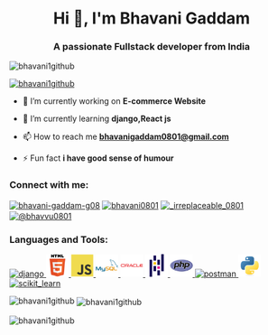 <h1 align="center">Hi 👋, I'm Bhavani Gaddam</h1>
<h3 align="center">A passionate Fullstack developer from India</h3>

<p align="left"> <img src="https://komarev.com/ghpvc/?username=bhavani1github&label=Profile%20views&color=0e75b6&style=flat" alt="bhavani1github" /> </p>

<p align="left"> <a href="https://github.com/ryo-ma/github-profile-trophy"><img src="https://github-profile-trophy.vercel.app/?username=bhavani1github" alt="bhavani1github" /></a> </p>

- 🔭 I’m currently working on **E-commerce Website**

- 🌱 I’m currently learning **django,React js**

- 📫 How to reach me **bhavanigaddam0801@gmail.com**

- ⚡ Fun fact **i have good sense of humour**

<h3 align="left">Connect with me:</h3>
<p align="left">
<a href="https://linkedin.com/in/bhavani-gaddam-g08" target="blank"><img align="center" src="https://raw.githubusercontent.com/rahuldkjain/github-profile-readme-generator/master/src/images/icons/Social/linked-in-alt.svg" alt="bhavani-gaddam-g08" height="30" width="40" /></a>
<a href="https://kaggle.com/bhavani0801" target="blank"><img align="center" src="https://raw.githubusercontent.com/rahuldkjain/github-profile-readme-generator/master/src/images/icons/Social/kaggle.svg" alt="bhavani0801" height="30" width="40" /></a>
<a href="https://instagram.com/_irreplaceable_0801" target="blank"><img align="center" src="https://raw.githubusercontent.com/rahuldkjain/github-profile-readme-generator/master/src/images/icons/Social/instagram.svg" alt="_irreplaceable_0801" height="30" width="40" /></a>
<a href="https://www.youtube.com/c/@bhavvu0801" target="blank"><img align="center" src="https://raw.githubusercontent.com/rahuldkjain/github-profile-readme-generator/master/src/images/icons/Social/youtube.svg" alt="@bhavvu0801" height="30" width="40" /></a>
</p>

<h3 align="left">Languages and Tools:</h3>
<p align="left"> <a href="https://www.djangoproject.com/" target="_blank" rel="noreferrer"> <img src="https://cdn.worldvectorlogo.com/logos/django.svg" alt="django" width="40" height="40"/> </a> <a href="https://www.w3.org/html/" target="_blank" rel="noreferrer"> <img src="https://raw.githubusercontent.com/devicons/devicon/master/icons/html5/html5-original-wordmark.svg" alt="html5" width="40" height="40"/> </a> <a href="https://developer.mozilla.org/en-US/docs/Web/JavaScript" target="_blank" rel="noreferrer"> <img src="https://raw.githubusercontent.com/devicons/devicon/master/icons/javascript/javascript-original.svg" alt="javascript" width="40" height="40"/> </a> <a href="https://www.mysql.com/" target="_blank" rel="noreferrer"> <img src="https://raw.githubusercontent.com/devicons/devicon/master/icons/mysql/mysql-original-wordmark.svg" alt="mysql" width="40" height="40"/> </a> <a href="https://www.oracle.com/" target="_blank" rel="noreferrer"> <img src="https://raw.githubusercontent.com/devicons/devicon/master/icons/oracle/oracle-original.svg" alt="oracle" width="40" height="40"/> </a> <a href="https://pandas.pydata.org/" target="_blank" rel="noreferrer"> <img src="https://raw.githubusercontent.com/devicons/devicon/2ae2a900d2f041da66e950e4d48052658d850630/icons/pandas/pandas-original.svg" alt="pandas" width="40" height="40"/> </a> <a href="https://www.php.net" target="_blank" rel="noreferrer"> <img src="https://raw.githubusercontent.com/devicons/devicon/master/icons/php/php-original.svg" alt="php" width="40" height="40"/> </a> <a href="https://postman.com" target="_blank" rel="noreferrer"> <img src="https://www.vectorlogo.zone/logos/getpostman/getpostman-icon.svg" alt="postman" width="40" height="40"/> </a> <a href="https://www.python.org" target="_blank" rel="noreferrer"> <img src="https://raw.githubusercontent.com/devicons/devicon/master/icons/python/python-original.svg" alt="python" width="40" height="40"/> </a> <a href="https://scikit-learn.org/" target="_blank" rel="noreferrer"> <img src="https://upload.wikimedia.org/wikipedia/commons/0/05/Scikit_learn_logo_small.svg" alt="scikit_learn" width="40" height="40"/> </a> </p>

<p><img align="left" src="https://github-readme-stats.vercel.app/api/top-langs?username=bhavani1github&show_icons=true&locale=en&layout=compact" alt="bhavani1github" /></p>

<p>&nbsp;<img align="center" src="https://github-readme-stats.vercel.app/api?username=bhavani1github&show_icons=true&locale=en" alt="bhavani1github" /></p>

<p><img align="center" src="https://github-readme-streak-stats.herokuapp.com/?user=bhavani1github&" alt="bhavani1github" /></p>

<!---
Bhavani1github/Bhavani1github is a ✨ special ✨ repository because its `README.md` (this file) appears on your GitHub profile.
You can click the Preview link to take a look at your changes.
--->
